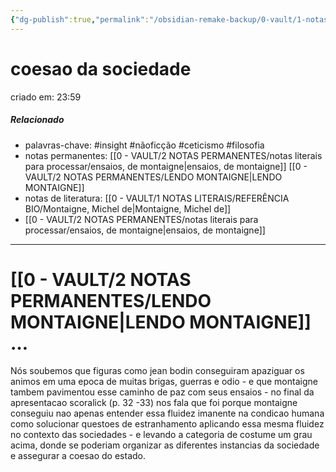 ```yaml
---
{"dg-publish":true,"permalink":"/obsidian-remake-backup/0-vault/1-notas-literais/filosofia/coesa-da-sociedade/","tags":["insight","nãoficção","ceticismo","filosofia"],"dgHomeLink":true,"dgShowLocalGraph":true,"dgShowFileTree":true,"noteIcon":""}
---
```


# coesao da sociedade
criado em: 23:59

##### Relacionado
- palavras-chave: #insight #nãoficção #ceticismo #filosofia
- notas permanentes: [[0 - VAULT/2 NOTAS PERMANENTES/notas literais para processar/ensaios, de montaigne\|ensaios, de montaigne]] [[0 - VAULT/2 NOTAS PERMANENTES/LENDO MONTAIGNE\|LENDO MONTAIGNE]]
- notas de literatura:  [[0 - VAULT/1 NOTAS LITERAIS/REFERÊNCIA BIO/Montaigne, Michel de\|Montaigne, Michel de]]
- [[0 - VAULT/2 NOTAS PERMANENTES/notas literais para processar/ensaios, de montaigne\|ensaios, de montaigne]]

---
# [[0 - VAULT/2 NOTAS PERMANENTES/LENDO MONTAIGNE\|LENDO MONTAIGNE]] …
 Nós soubemos que figuras como jean bodin conseguiram apaziguar os animos em uma epoca de muitas brigas, guerras e odio - e que montaigne tambem pavimentou esse caminho de paz com seus ensaios - no final da apresentacao scoralick (p. 32 -33) nos fala que foi porque montaigne conseguiu nao apenas entender essa fluidez imanente na condicao humana como solucionar questoes de estranhamento aplicando essa mesma fluidez no contexto das sociedades - e levando a categoria de costume um grau acima, donde se poderiam organizar as diferentes instancias da sociedade e assegurar a coesao do estado.
